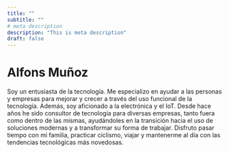```yaml
---
title: ""
subtitle: ""
# meta description
description: "This is meta description"
draft: false
---
```


# Alfons Muñoz

Soy un entusiasta de la tecnología. Me especializo en ayudar a las personas y empresas para mejorar y crecer a través del uso funcional de la tecnología. Además, soy aficionado a la electrónica y el IoT. Desde hace años he sido consultor de tecnología para diversas empresas, tanto fuera como dentro de las mismas, ayudándoles en la transición hacia el uso de soluciones modernas y a transformar su forma de trabajar. Disfruto pasar tiempo con mi familia, practicar ciclismo, viajar y mantenerme al día con las tendencias tecnológicas más novedosas.            